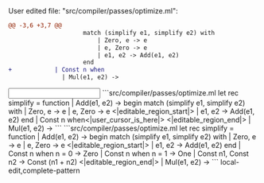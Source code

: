 <events>
User edited file: "src/compiler/passes/optimize.ml":

```diff
@@ -3,6 +3,7 @@
                     match (simplify e1, simplify e2) with
                         | Zero, e -> e
                         | e, Zero -> e
                         | e1, e2 -> Add(e1, e2)
                     end
+            | Const n when
               | Mul(e1, e2) ->
```
</events>

<input>
```src/compiler/passes/optimize.ml
          let rec simplify = function
              | Add(e1, e2) -> begin
                    match (simplify e1, simplify e2) with
                        | Zero, e -> e
                        | e, Zero -> e
<|editable_region_start|>
                        | e1, e2 -> Add(e1, e2)
                    end
            | Const n when<|user_cursor_is_here|>
<|editable_region_end|>
              | Mul(e1, e2) ->
```
</input>

<output>
```src/compiler/passes/optimize.ml
          let rec simplify = function
              | Add(e1, e2) -> begin
                    match (simplify e1, simplify e2) with
                        | Zero, e -> e
                        | e, Zero -> e
<|editable_region_start|>
                        | e1, e2 -> Add(e1, e2)
                    end
            | Const n when n = 0 -> Zero
              | Const n when n = 1 -> One
              | Const n1, Const n2 -> Const (n1 + n2)
<|editable_region_end|>
              | Mul(e1, e2) ->
```
</output>

<labels>
local-edit,complete-pattern
</labels>
